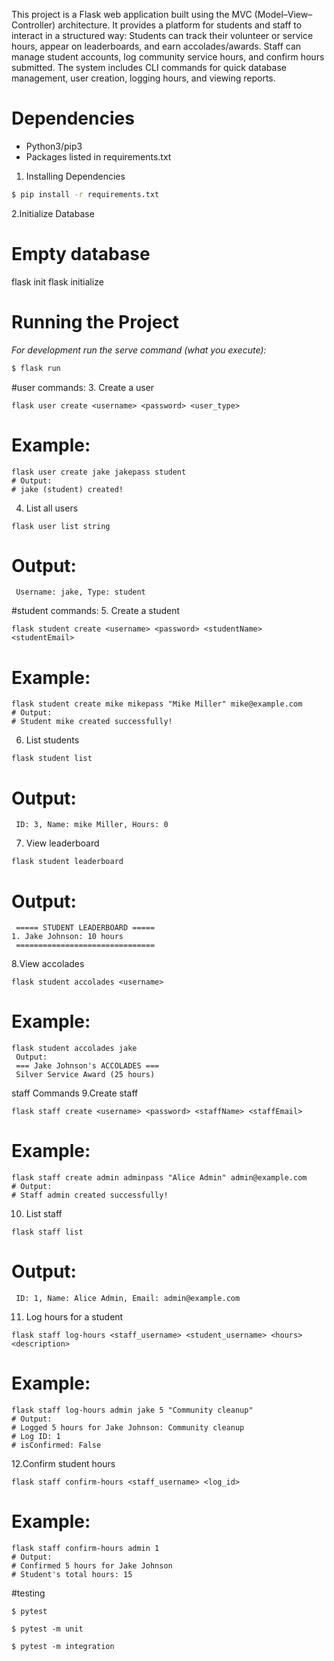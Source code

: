 This project is a Flask web application built using the MVC (Model–View–Controller) architecture.
It provides a platform for students and staff to interact in a structured way:
Students can track their volunteer or service hours, appear on leaderboards, and earn accolades/awards.
Staff can manage student accounts, log community service hours, and confirm hours submitted.
The system includes CLI commands for quick database management, user creation, logging hours, and viewing reports.

# Dependencies
* Python3/pip3
* Packages listed in requirements.txt

1. Installing Dependencies
```bash
$ pip install -r requirements.txt
```

2.Initialize Database
# Empty database
flask init
flask initialize

# Running the Project

_For development run the serve command (what you execute):_
```bash
$ flask run
```
#user commands:
3. Create a user
```
flask user create <username> <password> <user_type>
```
# Example:
```
flask user create jake jakepass student
# Output:
# jake (student) created!
```
4. List all users
```
flask user list string
```
# Output:
```
 Username: jake, Type: student
```

#student commands:
5. Create a student
```
flask student create <username> <password> <studentName> <studentEmail>
```
# Example:
```
flask student create mike mikepass "Mike Miller" mike@example.com
# Output:
# Student mike created successfully!
```

6. List students
```
flask student list
```
# Output:
```
 ID: 3, Name: mike Miller, Hours: 0
```

7. View leaderboard
```
flask student leaderboard
```
# Output:
```
 ===== STUDENT LEADERBOARD =====
1. Jake Johnson: 10 hours
 ===============================
```

8.View accolades
```
flask student accolades <username>
```
# Example:
```
flask student accolades jake
 Output:
 === Jake Johnson's ACCOLADES ===
 Silver Service Award (25 hours)
```
staff Commands
9.Create staff
```
flask staff create <username> <password> <staffName> <staffEmail>
```
# Example:
```
flask staff create admin adminpass "Alice Admin" admin@example.com
# Output:
# Staff admin created successfully!
```

10. List staff
```
flask staff list
```
# Output:
```
 ID: 1, Name: Alice Admin, Email: admin@example.com
```
11. Log hours for a student
```
flask staff log-hours <staff_username> <student_username> <hours> <description>
```
# Example:
```
flask staff log-hours admin jake 5 "Community cleanup"
# Output:
# Logged 5 hours for Jake Johnson: Community cleanup
# Log ID: 1
# isConfirmed: False
```

12.Confirm student hours
```
flask staff confirm-hours <staff_username> <log_id>
```
# Example:
```
flask staff confirm-hours admin 1
# Output:
# Confirmed 5 hours for Jake Johnson
# Student's total hours: 15
```
#testing
```
$ pytest

$ pytest -m unit

$ pytest -m integration
```









